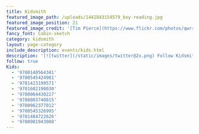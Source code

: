 ```yaml
---
title: Kidsmith
featured_image_path: /uploads/1442843154579_boy-reading.jpg
featured_image_position: 21
featured_image_credit: '[Tim Pierce](https://www.flickr.com/photos/qwrrty/)'
fancy_font: Cabin-sketch
category: kidsmith
layout: page-category
include_description: events/kids.html
description: '[![twitter](/static/images/twitter@2x.png) Follow Kidsmith on Twitter](https://twitter.com/kidsmithbooks)'
follow: true
Kids:
  - '9780140564341'
  - '9780545424981'
  - '9781423199571'
  - '9781602190030'
  - '9780064430227'
  - '9780803740815'
  - '9780062377012'
  - '9780545326995'
  - '9781484722626'
  - '9780981943008'
---
```



